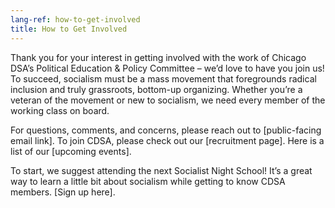 ```yaml
---
lang-ref: how-to-get-involved
title: How to Get Involved
---
```


Thank you for your interest in getting involved with the work of Chicago DSA’s Political Education & Policy Committee – we’d love to have you join us! To succeed, socialism must be a mass movement that foregrounds radical inclusion and truly grassroots, bottom-up organizing. Whether you’re a veteran of the movement or new to socialism, we need every member of the working class on board.

For questions, comments, and concerns, please reach out to [public-facing email link]. To join CDSA, please check out our [recruitment page]. Here is a list of our [upcoming events].

To start, we suggest attending the next Socialist Night School! It’s a great way to learn a little bit about socialism while getting to know CDSA members. [Sign up here].
